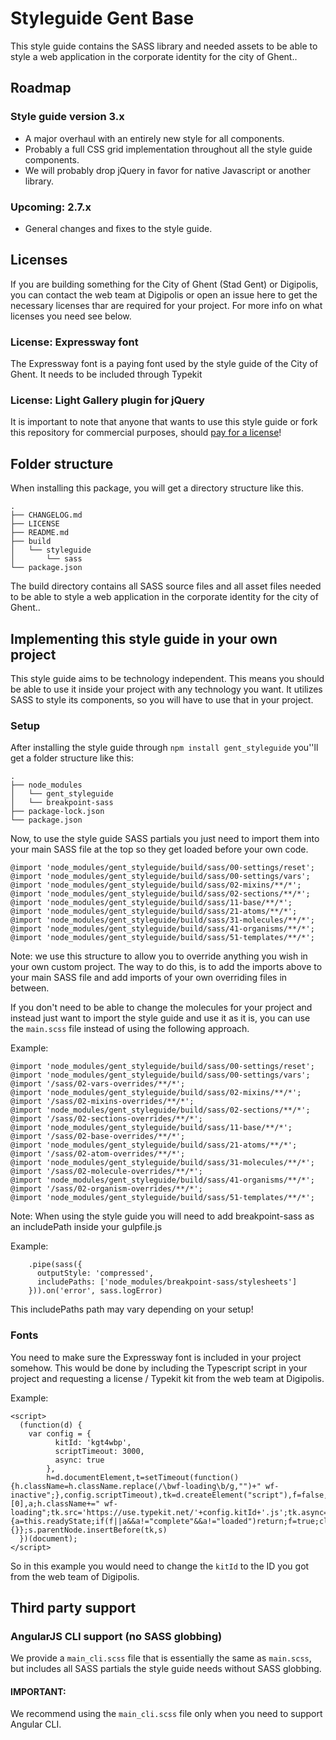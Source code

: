 # Styleguide Gent Base
This style guide contains the SASS library and needed assets to be able to style a web application in the corporate identity for the city of Ghent..

## Roadmap 
### Style guide version 3.x
* A major overhaul with an entirely new style for all components.
* Probably a full CSS grid implementation throughout all the style guide components. 
* We will probably drop jQuery in favor for native Javascript or another library.

### Upcoming: 2.7.x
* General changes and fixes to the style guide.

## Licenses 
If you are building something for the City of Ghent (Stad Gent) or Digipolis, you can contact the web team at Digipolis or open an issue here to get the necessary licenses thar are required for your project.
For more info on what licenses you need see below.

### License: Expressway font
The Expressway font is a paying font used by the style guide of the City of Ghent. It needs to be included through Typekit 

### License: Light Gallery plugin for jQuery
It is important to note that anyone that wants to use this style guide or fork this repository for commercial purposes, should [pay for a license](http://sachinchoolur.github.io/lightGallery/docs/license.html)!

## Folder structure
When installing this package, you will get a directory structure like this.
```
.
├── CHANGELOG.md
├── LICENSE
├── README.md
├── build
│   └── styleguide
│       └── sass
└── package.json
```
The build directory contains all SASS source files and all asset files needed to be able to style a web application in the corporate identity for the city of Ghent..

## Implementing this style guide in your own project
This style guide aims to be technology independent. This means you should be able to use it inside your project with any technology you want.
It utilizes SASS to style its components, so you will have to use that in your project.

### Setup
After installing the style guide through `npm install gent_styleguide` you''ll get a folder structure like this:

```
.
├── node_modules
│   └── gent_styleguide
│   └── breakpoint-sass
├── package-lock.json
└── package.json
```

Now, to use the style guide SASS partials you just need to import them into your main SASS file at the top so they get loaded before your own code.
```
@import 'node_modules/gent_styleguide/build/sass/00-settings/reset';
@import 'node_modules/gent_styleguide/build/sass/00-settings/vars';
@import 'node_modules/gent_styleguide/build/sass/02-mixins/**/*';
@import 'node_modules/gent_styleguide/build/sass/02-sections/**/*';
@import 'node_modules/gent_styleguide/build/sass/11-base/**/*';
@import 'node_modules/gent_styleguide/build/sass/21-atoms/**/*';
@import 'node_modules/gent_styleguide/build/sass/31-molecules/**/*';
@import 'node_modules/gent_styleguide/build/sass/41-organisms/**/*';
@import 'node_modules/gent_styleguide/build/sass/51-templates/**/*';
```

Note: we use this structure to allow you to override anything you wish in your own custom project.
The way to do this, is to add the imports above to your main SASS file and add imports of your own overriding files in between.

If you don't need to be able to change the molecules for your project and instead just want to import the style guide
and use it as it is, you can use the `main.scss` file instead of using the following approach.


Example:
```
@import 'node_modules/gent_styleguide/build/sass/00-settings/reset';
@import 'node_modules/gent_styleguide/build/sass/00-settings/vars';
@import '/sass/02-vars-overrides/**/*';
@import 'node_modules/gent_styleguide/build/sass/02-mixins/**/*';
@import '/sass/02-mixins-overrides/**/*';
@import 'node_modules/gent_styleguide/build/sass/02-sections/**/*';
@import '/sass/02-sections-overrides/**/*';
@import 'node_modules/gent_styleguide/build/sass/11-base/**/*';
@import '/sass/02-base-overrides/**/*';
@import 'node_modules/gent_styleguide/build/sass/21-atoms/**/*';
@import '/sass/02-atom-overrides/**/*';
@import 'node_modules/gent_styleguide/build/sass/31-molecules/**/*';
@import '/sass/02-molecule-overrides/**/*';
@import 'node_modules/gent_styleguide/build/sass/41-organisms/**/*';
@import '/sass/02-organism-overrides/**/*';
@import 'node_modules/gent_styleguide/build/sass/51-templates/**/*';
```

Note: When using the style guide you will need to add breakpoint-sass as an includePath inside your gulpfile.js

Example:
```
    .pipe(sass({
      outputStyle: 'compressed',
      includePaths: ['node_modules/breakpoint-sass/stylesheets']
    })).on('error', sass.logError)
```
This includePaths path may vary depending on your setup!

### Fonts
You need to make sure the Expressway font is included in your project somehow.
This would be done by including the Typescript script in your project and requesting a license / Typekit kit from the web team at Digipolis.

Example:
```
<script>
  (function(d) {
    var config = {
          kitId: 'kgt4wbp',
          scriptTimeout: 3000,
          async: true
        },
        h=d.documentElement,t=setTimeout(function(){h.className=h.className.replace(/\bwf-loading\b/g,"")+" wf-inactive";},config.scriptTimeout),tk=d.createElement("script"),f=false,s=d.getElementsByTagName("script")[0],a;h.className+=" wf-loading";tk.src='https://use.typekit.net/'+config.kitId+'.js';tk.async=true;tk.onload=tk.onreadystatechange=function(){a=this.readyState;if(f||a&&a!="complete"&&a!="loaded")return;f=true;clearTimeout(t);try{Typekit.load(config)}catch(e){}};s.parentNode.insertBefore(tk,s)
  })(document);
</script>
```
So in this example you would need to change the `kitId` to the ID you got from the web team of Digipolis.

## Third party support

### AngularJS CLI support (no SASS globbing)
We provide a `main_cli.scss` file that is essentially the same as `main.scss`, but includes all SASS partials 
the style guide needs without SASS globbing.

#### IMPORTANT:
We recommend using the `main_cli.scss` file only when you need to support Angular CLI.
